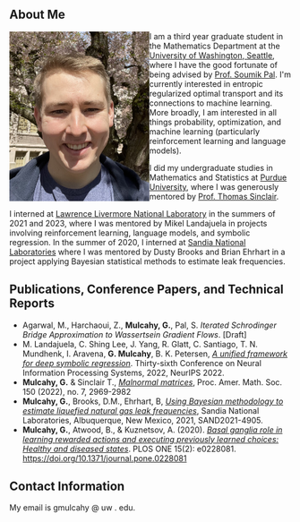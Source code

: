 ## About Me
<img src="IMG_5562.jpg" align="left"  width="250"> I am a third year graduate student in the Mathematics Department at the [University of Washington, Seattle](https://math.washington.edu/), where I have the good fortunate of being advised by [Prof. Soumik Pal](https://sites.math.washington.edu//~soumik/). I'm currently interested in entropic regularized optimal transport and its connections to machine learning. More broadly, I am interested in all things probability, optimization, and machine learning (particularly reinforcement learning and language models). 

I did my undergraduate studies in Mathematics and Statistics at [Purdue University](https://www.math.purdue.edu/), where I was generously mentored by [Prof. Thomas Sinclair](https://www.math.purdue.edu/~tsincla/).

I interned at [Lawrence Livermore National Laboratory](https://data-science.llnl.gov/dssi) in the summers of 2021 and 2023, where I was mentored by Mikel Landajuela in projects involving reinforcement learning, language models, and symbolic regression.
In the summer of 2020, I interned at [Sandia National Laboratories](https://www.sandia.gov/) where I was mentored by Dusty Brooks and Brian Ehrhart in a project applying Bayesian statistical methods to estimate leak frequencies. 

## Publications, Conference Papers, and Technical Reports
- Agarwal, M., Harchaoui, Z., **Mulcahy, G.**, Pal, S. *Iterated Schrodinger Bridge Approximation to Wassertsein Gradient Flows*. [Draft]
- M. Landajuela, C. Shing Lee, J. Yang, R. Glatt, C. Santiago, T. N. Mundhenk, I. Aravena, **G. Mulcahy**, B. K. Petersen, [*A unified framework for deep symbolic regression*](https://openreview.net/forum?id=2FNnBhwJsHK). Thirty-sixth Conference on Neural Information Processing Systems, 2022, NeurIPS 2022.
- **Mulcahy, G.** & Sinclair T., [*Malnormal matrices*](https://arxiv.org/abs/2009.11139), Proc. Amer. Math. Soc. 150 (2022), no. 7, 2969-2982
- **Mulcahy, G.**, Brooks, D.M., Ehrhart, B, [*Using Bayesian methodology to estimate liquefied natural gas leak frequencies*](https://www.osti.gov/biblio/1782412), Sandia National Laboratories, Albuquerque, New Mexico, 2021, SAND2021-4905. 
- **Mulcahy, G.**, Atwood, B., & Kuznetsov, A. (2020). [*Basal ganglia role in learning rewarded actions and executing previously learned choices: Healthy and diseased states*](https://journals.plos.org/plosone/article?id=10.1371/journal.pone.0228081). PLOS ONE 15(2): e0228081. https://doi.org/10.1371/journal.pone.0228081

## Contact Information
My email is gmulcahy @ uw . edu.
